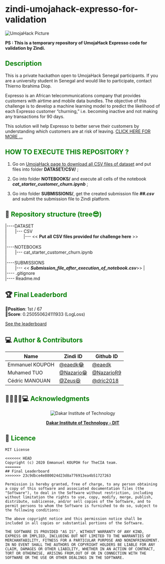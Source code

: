# zindi-umojahack-expresso-for-validation

![UmojaHack Picture](https://drive.google.com/uc?export=view&id=1pj7SGuqinFBy0yXrHLx6Eqi5BIcXVZbX)


**PS : This is a temporary repository of UmojaHack Expresso code for validation by Zindi.**



## <span style='color:green'> Description</span>
This is a private hackathon open to UmojaHack Senegal participants. If you are a university student in Senegal and would like to participate, contact Thierno Ibrahima Diop.

Expresso is an African telecommunications company that provides customers with airtime and mobile data bundles. The objective of this challenge is to develop a machine learning model to predict the likelihood of each Expresso customer “churning,” i.e. becoming inactive and not making any transactions for 90 days.

This solution will help Expresso to better serve their customers by understanding which customers are at risk of leaving.
[CLICK HERE FOR MORE ...](https://zindi.africa/hackathons/umojahack-senegal-challenge-expresso-sur-la-prediction-dattrition-des-clients-churn/)




## <span style='color:green'> HOW TO EXECUTE THIS REPOSITORY ? </span>

1. Go on  [UmojaHack page to download all CSV files of dataset]( https://zindi.africa/hackathons/umojahack-senegal-challenge-expresso-sur-la-prediction-dattrition-des-clients-churn/data ) and put files into folder **DATASET/CSV/** ;

2. Go into folder **NOTEBOOKS/** and execute all cells of the notebook **_cat_starter_customer_churn.ipynb_** ;

3. Go into folder **SUBMISSIONS/**, get the created submission file **_##.csv_** and submit the submission file to Zindi platform.




## 🌴<span style='color:green'> Repository structure (tree😎)</span>


|----DATASET  
|&nbsp;&nbsp;&nbsp;&nbsp;&nbsp;&nbsp;      |--- CSV  
|&nbsp;&nbsp;&nbsp;&nbsp;&nbsp;&nbsp; &nbsp;&nbsp;&nbsp;&nbsp;&nbsp;&nbsp;      |--- << **Put all CSV files provided for challenge here** >> \
| \
|----NOTEBOOKS  
|&nbsp;&nbsp;&nbsp;&nbsp;&nbsp;&nbsp;      |--- cat_starter_customer_churn.ipynb  
|\
|----SUBMISSIONS  
|&nbsp;&nbsp;&nbsp;&nbsp;&nbsp;&nbsp;      |--- << **_Submission_file_after_execution_of_notebook.csv_**>> 
|\
|---- .gitignore  \
|---- Readme.md  





## 🏆<span style='color:green'> Final Leaderbord </span>

🏅**Position**: 1st / 67  
 🏅**Score**: 0.250550624111933 (LogLoss) 

[See the leaderboard](https://zindi.africa/hackathons/umojahack-senegal-challenge-expresso-sur-la-prediction-dattrition-des-clients-churn/leaderboard)





## 💻<span style='color:green'> Author & Contributors </span>

<div align='center'>

| Name           |                     Zindi ID                     |                  Github ID               |
|----------------|--------------------------------------------------|------------------------------------------|
|Emmanuel KOUPOH |[@eaedk😂](https://zindi.africa/users/eaedk)      |[@eaedk](https://github.com/eaedk)        |
|Muhamed TUO     |[@Nazario😁](https://zindi.africa/users/Muhamed_Tuo)  |[@NazarioR9](https://github.com/NazarioR9)|
| Cédric MANOUAN |[@Zeus😆](https://zindi.africa/users/I_am_Zeus_AI)        |[@dric2018](https://github.com/dric2018)  |

</div>




## 👨🏽‍🎓🚀💻<span style='color:green'> Acknowledgments </span>

<div align='center'>
<img src="https://dit.sn/wp-content/uploads/2019/03/Logo.png" alt="Dakar Institute of Technology" id="logo" data-height-percentage="90" data-actual-width="320" data-actual-height="91">

[ **Dakar Institute of Technology - DIT** ]( https://dit.sn/ )
</div>




## 📜<span style='color:green'> Licence </span>

```
MIT License

<<<<<<< HEAD
Copyright (c) 2020 Emmanuel KOUPOH for TheCIA team.
=======
## Final Leaderboard
>>>>>>> 23c9dbce4e880024d23d8a776913ea4b51727263

Permission is hereby granted, free of charge, to any person obtaining a copy of this software and associated documentation files (the "Software"), to deal in the Software without restriction, including without limitation the rights to use, copy, modify, merge, publish, distribute, sublicense, and/or sell copies of the Software, and to permit persons to whom the Software is furnished to do so, subject to the following conditions:

The above copyright notice and this permission notice shall be included in all copies or substantial portions of the Software.

THE SOFTWARE IS PROVIDED "AS IS", WITHOUT WARRANTY OF ANY KIND, EXPRESS OR IMPLIED, INCLUDING BUT NOT LIMITED TO THE WARRANTIES OF MERCHANTABILITY, FITNESS FOR A PARTICULAR PURPOSE AND NONINFRINGEMENT. IN NO EVENT SHALL THE AUTHORS OR COPYRIGHT HOLDERS BE LIABLE FOR ANY CLAIM, DAMAGES OR OTHER LIABILITY, WHETHER IN AN ACTION OF CONTRACT, TORT OR OTHERWISE, ARISING FROM,OUT OF OR IN CONNECTION WITH THE SOFTWARE OR THE USE OR OTHER DEALINGS IN THE SOFTWARE.
```